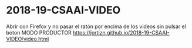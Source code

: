 # 2018-19-CSAAI-VIDEO
Abrir con Firefox y no pasar el ratón por encima de los videos sin pulsar el boton MODO PRODUCTOR
https://jortizn.github.io/2018-19-CSAAI-VIDEO/video.html
